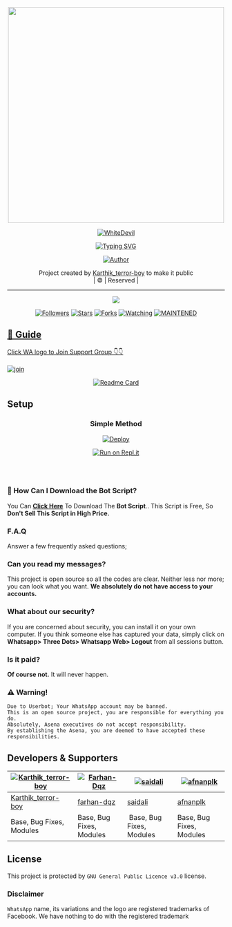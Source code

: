 
<div align="center">
  <img border-radius: 15px src="https://avatars.githubusercontent.com/u/85664936?v=4" width="500" height="500"/>
  <p align="center">
<a href="#"><img title="WhiteDevil" src="https://img.shields.io/badge/WhiteDevil-green?colorA=%23ff0000&colorB=%23017e40&style=for-the-badge"></a>
</p>

<!---------- Typing SVG ---------->
<p align="center">
    <a href="https://avatars.githubusercontent.com/u/85664936?v=4">
        <img
            src="https://readme-typing-svg.herokuapp.com?size=31&width=1000&lines=Welcome+To+WhiteDevil+BOT+codded+by+Karthik_terror-boy..."
            alt="Typing SVG"
        />
    </a>
</p>









  <p align="center">
<a href="https://github.com/terror-boy"><img title="Author" src="https://img.shields.io/badge/Author-Karthik_terror-boy/WhiteDevil?color=blue&style=for-the-badge&logo=whatsapp"></a>
</p>
</div>
<p align="center">
Project created by <a href="https://github.com/terror-boy">Karthik_terror-boy</a> to make it public
    <br>
       | © |
        Reserved |
    <br> 
</p>

----

  <p align="center">
  <a href="httsp://github.com/terror-boy/WhiteDevil">
    <img src="https://img.shields.io/github/repo-size/terror-boy/WhiteDevil?color=green&label=Repo%20total%20size&style=plastic">
<p align="center">
<a href="https://github.com/terror-boy/followers"><img title="Followers" src="https://img.shields.io/github/followers/terror-boy?color=blue&style=flat-square"></a>
<a href="https://github.com/terror-boy/WhiteDevil/stargazers/"><img title="Stars" src="https://img.shields.io/github/stars/terror-boy/WhiteDevil?color=blue&style=flat-square"></a>
<a href="https://github.com/terror-boy/WhiteDevil/network/members"><img title="Forks" src="https://img.shields.io/github/forks/terror-boy/WhiteDevil?color=blue&style=flat-square"></a>
<a href="https://github.com/terror-boy/WhiteDevil/watchers"><img title="Watching" src="https://img.shields.io/github/watchers/terror-boy/WhiteDevil?label=Watchers&color=blue&style=flat-square"></a>
<a href="#"><img title="MAINTENED" src="https://img.shields.io/badge/UNMAINTENED-YES-blue.svg"</a>
</p>

## 📢 Guide
Click WA logo to Join Support Group 👇👇
    <br>
<br>
  [![join](https://github.com/Alien-alfa/PublicBot/blob/main/wlogo.svg.png)](https://chat.whatsapp.com/KDT4Q5F4zq99ubruR5T9k1)
  <div align="center">
       
  [![Readme Card](https://github-readme-stats.vercel.app/api/pin/?username=terror-boy&repo=WhiteDevil&theme=nightowl)](https://github.com/terror-boy/WhiteDevil)
  </div>
    
## Setup
<div align="center">

  ### Simple Method
  


[![Deploy](https://www.herokucdn.com/deploy/button.svg)](https://heroku.com/deploy?template=https://github.com/Ajnas/WhiteDevil)
  
  
 
  
  
  
  
 [![Run on Repl.it](https://repl.it/badge/github/quiec/whatsAlfa)](https://replit.com/@terror-boy/WhiteDevil?v=1)
     </div>
<br>
<br >

### 📃 How Can I Download the Bot Script?

You Can **[Click Here](https://github.com/terror-boy/WhiteDevil/archive/refs/heads/master.zip)** To Download The **Bot Script**.. This Script is Free, So **Don't Sell This Script in High Price.** 
        
            
 ### F.A.Q
    
    
Answer a few frequently asked questions;
    
### Can you read my messages?
    
This project is open source so all the codes are clear. Neither less nor more; you can look what you want. **We absolutely do not have access to your accounts.**


    
### What about our security?
    
    
If you are concerned about security, you can install it on your own computer. If you think someone else has captured your data, simply click on **Whatsapp> Three Dots> Whatsapp Web> Logout** from all sessions button.


    
### Is it paid?
    
**Of course not.** It will never happen.
    
    
    
    
    

### ⚠️ Warning! 
```
Due to Userbot; Your WhatsApp account may be banned.
This is an open source project, you are responsible for everything you do. 
Absolutely, Asena executives do not accept responsibility.
By establishing the Asena, you are deemed to have accepted these responsibilities.
```

## **Developers & Supporters**
          
  <div align="center">
    
  [![Karthik_terror-boy](https://github.com/terror-boy.png?size=200)](https://github.com/terror-boy) | [![Farhan-Dqz](https://github.com/farhan-dqz.png?size=200)](https://github.com/farhan-dqz) |  [![saidali](https://github.com/saidalisaid2.png?size=200)](https://github.com/AI-VIKI) | [![afnanplk](https://github.com/afnanplk.png?size=200)](https://github.com/afnanplk) 
----|----|----|----
[Karthik_terror-boy](https://github.com/terror-boy)  | [farhan-dqz](https://github.com/farhan-dqz)  | [saidali](https://github.com/saidalisaid2) | [afnanplk](https://github.com/afnanplk)
Base, Bug Fixes, Modules | Base, Bug Fixes, Modules | Base, Bug Fixes, Modules | Base, Bug Fixes, Modules 
  </div>
    


## License
This project is protected by `GNU General Public Licence v3.0` license.

### Disclaimer
`WhatsApp` name, its variations and the logo are registered trademarks of Facebook. We have nothing to do with the registered trademark
  
  
  
  
  
  
